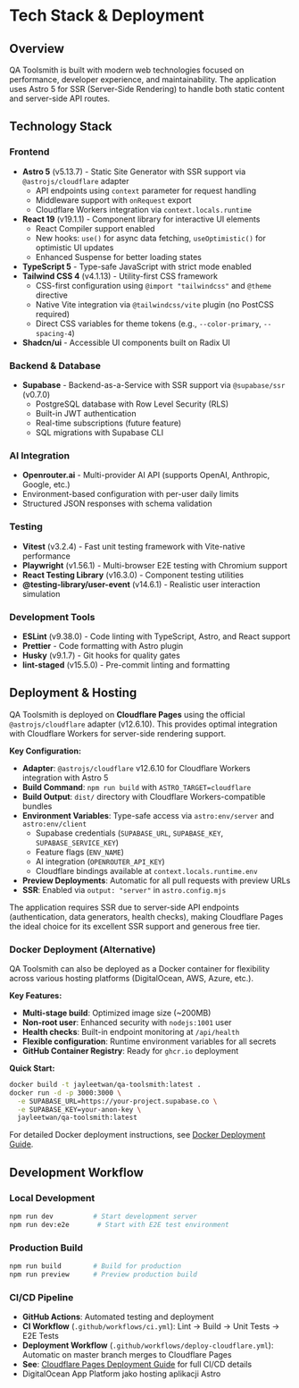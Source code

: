 # Tech Stack & Deployment

## Overview

QA Toolsmith is built with modern web technologies focused on performance, developer experience, and maintainability. The application uses Astro 5 for SSR (Server-Side Rendering) to handle both static content and server-side API routes.

## Technology Stack

### Frontend
- **Astro 5** (v5.13.7) - Static Site Generator with SSR support via `@astrojs/cloudflare` adapter
  - API endpoints using `context` parameter for request handling
  - Middleware support with `onRequest` export
  - Cloudflare Workers integration via `context.locals.runtime`
- **React 19** (v19.1.1) - Component library for interactive UI elements
  - React Compiler support enabled
  - New hooks: `use()` for async data fetching, `useOptimistic()` for optimistic UI updates
  - Enhanced Suspense for better loading states
- **TypeScript 5** - Type-safe JavaScript with strict mode enabled
- **Tailwind CSS 4** (v4.1.13) - Utility-first CSS framework
  - CSS-first configuration using `@import "tailwindcss"` and `@theme` directive
  - Native Vite integration via `@tailwindcss/vite` plugin (no PostCSS required)
  - Direct CSS variables for theme tokens (e.g., `--color-primary`, `--spacing-4`)
- **Shadcn/ui** - Accessible UI components built on Radix UI

### Backend & Database
- **Supabase** - Backend-as-a-Service with SSR support via `@supabase/ssr` (v0.7.0)
  - PostgreSQL database with Row Level Security (RLS)
  - Built-in JWT authentication
  - Real-time subscriptions (future feature)
  - SQL migrations with Supabase CLI

### AI Integration
- **Openrouter.ai** - Multi-provider AI API (supports OpenAI, Anthropic, Google, etc.)
- Environment-based configuration with per-user daily limits
- Structured JSON responses with schema validation

### Testing
- **Vitest** (v3.2.4) - Fast unit testing framework with Vite-native performance
- **Playwright** (v1.56.1) - Multi-browser E2E testing with Chromium support
- **React Testing Library** (v16.3.0) - Component testing utilities
- **@testing-library/user-event** (v14.6.1) - Realistic user interaction simulation

### Development Tools
- **ESLint** (v9.38.0) - Code linting with TypeScript, Astro, and React support
- **Prettier** - Code formatting with Astro plugin
- **Husky** (v9.1.7) - Git hooks for quality gates
- **lint-staged** (v15.5.0) - Pre-commit linting and formatting

## Deployment & Hosting

QA Toolsmith is deployed on **Cloudflare Pages** using the official `@astrojs/cloudflare` adapter (v12.6.10). This provides optimal integration with Cloudflare Workers for server-side rendering support.

**Key Configuration:**
- **Adapter**: `@astrojs/cloudflare` v12.6.10 for Cloudflare Workers integration with Astro 5
- **Build Command**: `npm run build` with `ASTRO_TARGET=cloudflare`
- **Build Output**: `dist/` directory with Cloudflare Workers-compatible bundles
- **Environment Variables**: Type-safe access via `astro:env/server` and `astro:env/client`
  - Supabase credentials (`SUPABASE_URL`, `SUPABASE_KEY`, `SUPABASE_SERVICE_KEY`)
  - Feature flags (`ENV_NAME`)
  - AI integration (`OPENROUTER_API_KEY`)
  - Cloudflare bindings available at `context.locals.runtime.env`
- **Preview Deployments**: Automatic for all pull requests with preview URLs
- **SSR**: Enabled via `output: "server"` in `astro.config.mjs`

The application requires SSR due to server-side API endpoints (authentication, data generators, health checks), making Cloudflare Pages the ideal choice for its excellent SSR support and generous free tier.

### Docker Deployment (Alternative)

QA Toolsmith can also be deployed as a Docker container for flexibility across various hosting platforms (DigitalOcean, AWS, Azure, etc.).

**Key Features:**
- **Multi-stage build**: Optimized image size (~200MB)
- **Non-root user**: Enhanced security with `nodejs:1001` user
- **Health checks**: Built-in endpoint monitoring at `/api/health`
- **Flexible configuration**: Runtime environment variables for all secrets
- **GitHub Container Registry**: Ready for `ghcr.io` deployment

**Quick Start:**
```bash
docker build -t jayleetwan/qa-toolsmith:latest .
docker run -d -p 3000:3000 \
  -e SUPABASE_URL=https://your-project.supabase.co \
  -e SUPABASE_KEY=your-anon-key \
  jayleetwan/qa-toolsmith:latest
```

For detailed Docker deployment instructions, see [Docker Deployment Guide](./docker.md).

## Development Workflow

### Local Development
```bash
npm run dev          # Start development server
npm run dev:e2e       # Start with E2E test environment
```

### Production Build
```bash
npm run build        # Build for production
npm run preview      # Preview production build
```

### CI/CD Pipeline
- **GitHub Actions**: Automated testing and deployment
- **CI Workflow** (`.github/workflows/ci.yml`): Lint → Build → Unit Tests → E2E Tests
- **Deployment Workflow** (`.github/workflows/deploy-cloudflare.yml`): Automatic on master branch merges to Cloudflare Pages
- **See**: [Cloudflare Pages Deployment Guide](./deployment-cloudflare.md) for full CI/CD details
- DigitalOcean App Platform jako hosting aplikacji Astro
